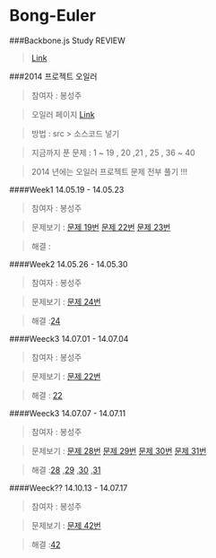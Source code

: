 Bong-Euler
==========

###Backbone.js Study REVIEW

> [Link](https://github.com/bongsungju/Bong-Euler/blob/master/BBStudy.md) 


###2014 프로젝트 오일러

> 참여자 : 봉성주

> 오일러 페이지 [Link](http://euler.synap.co.kr/)


> 방법 : src > 소스코드 넣기

> 지금까지 푼 문제 : 1 ~ 19 , 20 ,21 , 25 , 36 ~ 40

> 2014 년에는 오일러 프로젝트 문제 전부 풀기 !!!

####Week1 14.05.19 - 14.05.23

> 참여자 : 봉성주 

> 문제보기 : [문제 19번](http://euler.synap.co.kr/prob_detail.php?id=19) [문제 22번](http://euler.synap.co.kr/prob_detail.php?id=12) [문제 23번](http://euler.synap.co.kr/prob_detail.php?id=23) 

> 해결 : 

####Week2 14.05.26 - 14.05.30

> 참여자 : 봉성주 

> 문제보기 : [문제 24번](http://euler.synap.co.kr/prob_detail.php?id=24)

> 해결 :[24](https://github.com/bongster/Bong-Euler/blob/master/src/main/scala/prob24.sc) 

####Weeck3 14.07.01 - 14.07.04

> 참여자 : 봉성주

> 문제보기 : [문제 22번](http://euler.synap.co.kr/prob_detail.php?id=22)

> 해결 : [22](https://github.com/bongster/Bong-Euler/blob/master/src/main/scala/prob22.sc)

####Weeck3 14.07.07 - 14.07.11

> 참여자 : 봉성주

> 문제보기 : [문제 28번](http://euler.synap.co.kr/prob_detail.php?id=28) [문제 29번](http://euler.synap.co.kr/prob_detail.php?id=29) [문제 30번](http://euler.synap.co.kr/prob_detail.php?id=30)
 [문제 31번](http://euler.synap.co.kr/prob_detail.php?id=31)

> 해결 :[28](https://github.com/bongster/Bong-Euler/blob/master/src/main/scala/prob28.sc)
,[29](https://github.com/bongster/Bong-Euler/blob/master/src/main/scala/prob29.sc)
,[30](https://github.com/bongster/Bong-Euler/blob/master/src/main/scala/prob30.sc)
,[31](https://github.com/bongster/Bong-Euler/blob/master/src/main/scala/prob31.sc)

####Weeck?? 14.10.13 - 14.07.17

> 참여자 : 봉성주

> 문제보기 : [문제 42번](http://euler.synap.co.kr/prob_detail.php?id=42) 

> 해결 :[42](https://github.com/bongster/Bong-Euler/blob/master/src/main/scala/prob42.scala)
